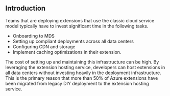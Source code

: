 <a name="portalfxExtensionsHostingServiceIntro.md"></a>
<!-- link to this document is [portalfx-extensions-hosting-service-intro.md]()
-->

## Introduction 

Teams that are deploying extensions that use the classic cloud service model typically have to invest significant time  in the following tasks.

* Onboarding to MDS
* Setting up compliant deployments across all data centers
* Configuring CDN and storage
* Implement caching optimizations in their extension.

The cost of setting up and maintaining this infrastructure can be high. 
By leveraging the extension hosting service, developers can host  extensions  in all data centers without investing heavily in the deployment infrastructure. This is the primary reason that more than 50% of Azure  extensions have been  migrated from legacy DIY deployment to the extension hosting service.